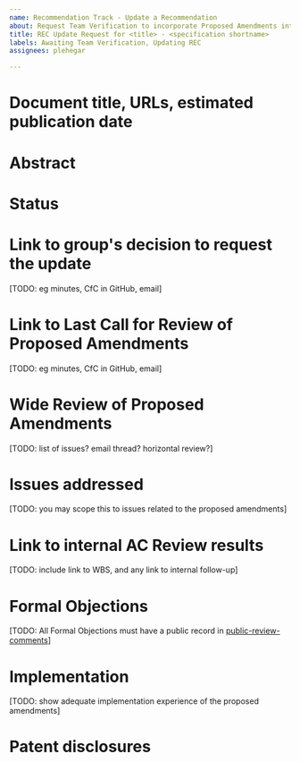 ```yaml
---
name: Recommendation Track - Update a Recommendation
about: Request Team Verification to incorporate Proposed Amendments into a Recommendation (Recommendation -> Recommendation)
title: REC Update Request for <title> - <specification shortname>
labels: Awaiting Team Verification, Updating REC
assignees: plehegar

---
```


# Document title, URLs, estimated publication date

# Abstract

# Status

# Link to group's decision to request the update
[TODO: eg minutes, CfC in GitHub, email]

# Link to Last Call for Review of Proposed Amendments
[TODO: eg minutes, CfC in GitHub, email]

# Wide Review of Proposed Amendments
[TODO: list of issues? email thread? horizontal review?]

# Issues addressed
[TODO: you may scope this to issues related to the proposed amendments]

# Link to internal AC Review results
[TODO: include link to WBS, and any link to internal follow-up]

# Formal Objections
[TODO: All Formal Objections must have a public record in [public-review-comments](https://lists.w3.org/Archives/Public/public-review-comments/)]

# Implementation
[TODO: show adequate implementation experience of the proposed amendments]

# Patent disclosures
